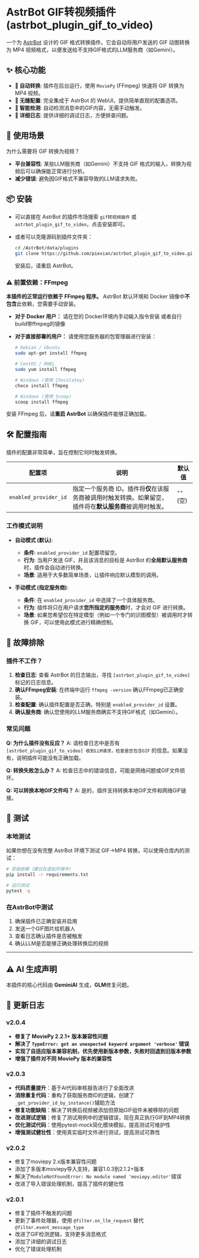 # AstrBot GIF转视频插件 (astrbot_plugin_gif_to_video)

一个为 [AstrBot](https://github.com/Soulter/AstrBot) 设计的 GIF 格式转换插件。它会自动将用户发送的 GIF 动图转换为 MP4 视频格式，以便发送给不支持GIF格式的LLM服务商（如Gemini）。

## ✨ 核心功能

-   **🚀 自动转换**: 插件在后台运行，使用 `MoviePy` (FFmpeg) 快速将 GIF 转换为 MP4 视频。
-   **🔧 无缝配置**: 完全集成于 AstrBot 的 WebUI，提供简单直观的配置选项。
-   **🎯 智能检测**: 自动检测消息中的GIF内容，无需手动触发。
-   **📝 详细日志**: 提供详细的调试日志，方便排查问题。

## 🎯 使用场景

为什么需要将 GIF 转换为视频？

-   **平台兼容性**: 某些LLM服务商（如Gemini）不支持 GIF 格式的输入，转换为视频后可以确保能正常进行分析。
-   **减少错误**: 避免因GIF格式不兼容导致的LLM请求失败。

## 📦 安装

-   可以直接在 AstrBot 的插件市场搜索 `gif转视频插件` 或 `astrbot_plugin_gif_to_video`，点击安装即可。
-   或者可以克隆源码到插件文件夹：
    
    ```bash
    cd /AstrBot/data/plugins
    git clone https://github.com/piexian/astrbot_plugin_gif_to_video.git
    ```
    安装后，请重启 AstrBot。

### ⚠️ 前置依赖：FFmpeg

**本插件的正常运行依赖于 FFmpeg 程序。** AstrBot 默认环境和 Docker 镜像中**不包含**此依赖，您需要手动安装。

-   **对于 Docker 用户：**
    请在您的 Docker环境内手动输入指令安装
    或者自行build带ffmpeg的镜像

-   **对于直接部署的用户：**
    请使用您服务器的包管理器进行安装：
    ```bash
    # Debian / Ubuntu
    sudo apt-get install ffmpeg
    ```
    ```bash
    # CentOS / RHEL
    sudo yum install ffmpeg
    ```
    ```bash
    # Windows (使用 Chocolatey)
    choco install ffmpeg
    ```
    ```bash
    # Windows (使用 Scoop)
    scoop install ffmpeg
    ```
安装 FFmpeg 后，请**重启 AstrBot** 以确保插件能够正确加载。

## 🛠️ 配置指南

插件的配置非常简单，旨在控制它何时触发转换。

| 配置项                | 说明                                                                                                                            | 默认值      |
| --------------------- | ------------------------------------------------------------------------------------------------------------------------------- | ----------- |
| `enabled_provider_id` | 指定一个服务商 ID。插件将**仅**在该服务商被调用时触发转换。如果留空，插件将在**默认服务商**被调用时触发。 | `""` (空)   |

### 工作模式说明

-   **自动模式 (默认)**:
    -   **条件**: `enabled_provider_id` 配置项留空。
    -   **行为**: 当用户发送 GIF，并且该消息的目标是 AstrBot 的**全局默认服务商**时，插件会自动进行转换。
    -   **场景**: 适用于大多数简单场景，让插件响应默认模型的调用。

-   **手动模式 (指定服务商)**:
    -   **条件**: 在 `enabled_provider_id` 中选择了一个具体服务商。
    -   **行为**: 插件将只在用户请求**您所指定的服务商**时，才会对 GIF 进行转换。
    -   **场景**: 如果您希望仅在特定模型（例如一个专门的识图模型）被调用时才转换 GIF，可以使用此模式进行精确控制。

## 🔧 故障排除

### 插件不工作？

1.  **检查日志**: 查看 AstrBot 的日志输出，寻找 `[astrbot_plugin_gif_to_video]` 标记的日志信息。
2.  **确认FFmpeg安装**: 在终端中运行 `ffmpeg -version` 确认FFmpeg已正确安装。
3.  **检查配置**: 确认插件配置是否正确，特别是 `enabled_provider_id` 设置。
4.  **确认服务商**: 确认您使用的LLM服务商确实不支持GIF格式（如Gemini）。

### 常见问题

**Q: 为什么插件没有反应？**
A: 请检查日志中是否有 `[astrbot_plugin_gif_to_video] 收到LLM请求，检查是否包含GIF` 的信息。如果没有，说明插件可能没有正确加载。

**Q: 转换失败怎么办？**
A: 检查日志中的错误信息，可能是网络问题或GIF文件损坏。

**Q: 可以转换本地GIF文件吗？**
A: 是的，插件支持转换本地GIF文件和网络GIF链接。

## 🧪 测试

### 本地测试

如果你想在没有完整 AstrBot 环境下测试 GIF->MP4 转换，可以使用仓库内的测试：

```bash
# 安装依赖（建议在虚拟环境中）
pip install -r requirements.txt

# 运行测试
pytest -q
```

### 在AstrBot中测试

1.  确保插件已正确安装并启用
2.  发送一个GIF图片给机器人
3.  查看日志确认插件是否被触发
4.  确认LLM是否能够正确处理转换后的视频

---

## ⚠️ AI 生成声明

本插件的核心代码由 **GeminiAI** 生成，**GLM**修复问题。

## 📝 更新日志

### v2.0.4
- **修复了 MoviePy 2.2.1+ 版本兼容性问题**
- **解决了 `TypeError: got an unexpected keyword argument 'verbose'` 错误**
- **实现了自适应版本兼容机制，优先使用新版本参数，失败时回退到旧版本参数**
- **增强了插件对不同 MoviePy 版本的兼容性**

### v2.0.3
- **代码质量提升**：基于AI代码审核报告进行了全面改进
- **消除重复代码**：重构了获取服务商ID的逻辑，创建了`_get_provider_id_by_instance()`辅助方法
- **修复功能缺陷**：解决了转换后视频被添加但原始GIF组件未被移除的问题
- **改进测试逻辑**：修复了测试用例中的逻辑错误，现在真正执行GIF到MP4转换
- **优化测试代码**：使用pytest-mock简化模块模拟，提高测试可维护性
- **增强测试健壮性**：使用真实临时文件进行测试，提高测试可靠性

### v2.0.2
- 修复了moviepy 2.x版本兼容性问题
- 添加了多版本moviepy导入支持，兼容1.0.3到2.1.2+版本
- 解决了`ModuleNotFoundError: No module named 'moviepy.editor'`错误
- 改进了导入错误处理机制，提高了插件的健壮性

### v2.0.1
- 修复了插件不触发的问题
- 更新了事件处理器，使用 `@filter.on_llm_request` 替代 `@filter.event_message_type`
- 改进了GIF检测逻辑，支持更多消息格式
- 添加了详细的调试日志
- 优化了错误处理机制
